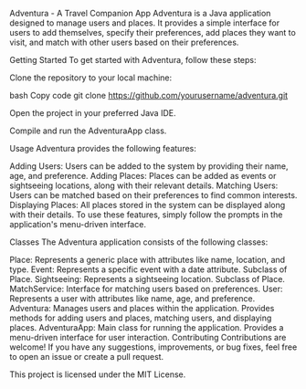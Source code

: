 Adventura - A Travel Companion App
Adventura is a Java application designed to manage users and places. It provides a simple interface for users to add themselves, specify their preferences, add places they want to visit, and match with other users based on their preferences.

Getting Started
To get started with Adventura, follow these steps:

Clone the repository to your local machine:

bash
Copy code
git clone https://github.com/yourusername/adventura.git

Open the project in your preferred Java IDE.

Compile and run the AdventuraApp class.

Usage
Adventura provides the following features:

Adding Users: Users can be added to the system by providing their name, age, and preference.
Adding Places: Places can be added as events or sightseeing locations, along with their relevant details.
Matching Users: Users can be matched based on their preferences to find common interests.
Displaying Places: All places stored in the system can be displayed along with their details.
To use these features, simply follow the prompts in the application's menu-driven interface.

Classes
The Adventura application consists of the following classes:

Place: Represents a generic place with attributes like name, location, and type.
Event: Represents a specific event with a date attribute. Subclass of Place.
Sightseeing: Represents a sightseeing location. Subclass of Place.
MatchService: Interface for matching users based on preferences.
User: Represents a user with attributes like name, age, and preference.
Adventura: Manages users and places within the application. Provides methods for adding users and places, matching users, and displaying places.
AdventuraApp: Main class for running the application. Provides a menu-driven interface for user interaction.
Contributing
Contributions are welcome! If you have any suggestions, improvements, or bug fixes, feel free to open an issue or create a pull request.


This project is licensed under the MIT License.
